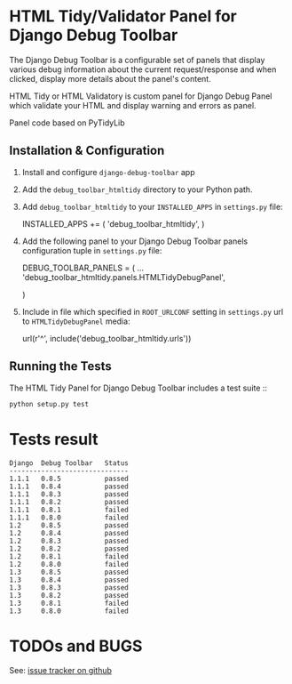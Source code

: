 HTML Tidy/Validator Panel for Django Debug Toolbar
========

The Django Debug Toolbar is a configurable set of panels that display various
debug information about the current request/response and when clicked, display
more details about the panel's content.

HTML Tidy or HTML Validatory is custom panel for Django Debug Panel which
validate your HTML and display warning and errors as panel.

Panel code based on PyTidyLib

Installation & Configuration
-----------------

1. Install and configure `django-debug-toolbar` app

1. Add the `debug_toolbar_htmltidy` directory to your Python path.

1. Add `debug_toolbar_htmltidy` to your `INSTALLED_APPS` in `settings.py` file:

    INSTALLED_APPS += (
        'debug_toolbar_htmltidy',
    )

1. Add the following panel to your Django Debug Toolbar panels
   configuration tuple in `settings.py` file:

    DEBUG_TOOLBAR_PANELS = (
        ...
        'debug_toolbar_htmltidy.panels.HTMLTidyDebugPanel',

    )

1. Include in file which specified in `ROOT_URLCONF` setting in `settings.py`
   url to `HTMLTidyDebugPanel` media:

    url(r'^', include('debug_toolbar_htmltidy.urls'))


Running the Tests
-----------------

The HTML Tidy Panel for Django Debug Toolbar includes a test suite
::

    python setup.py test


Tests result
=================

	Django	Debug Toolbar	Status
	------------------------------
	1.1.1	0.8.5			passed
	1.1.1	0.8.4			passed
	1.1.1	0.8.3			passed
	1.1.1	0.8.2			passed
	1.1.1	0.8.1			failed
	1.1.1	0.8.0			failed
	1.2		0.8.5			passed
	1.2		0.8.4			passed
	1.2		0.8.3			passed
	1.2		0.8.2			passed
	1.2		0.8.1			failed
	1.2		0.8.0			failed
	1.3		0.8.5			passed
	1.3		0.8.4			passed
	1.3		0.8.3			passed
	1.3		0.8.2			passed
	1.3		0.8.1			failed
	1.3		0.8.0			failed


TODOs and BUGS
==============
See: [issue tracker on github](https://github.com/joymax/django-dtpanel-htmltidy/issues)
